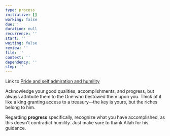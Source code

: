 ```yaml
---
type: process
initiative: []
working: false
due: ''
duration: null
recurrence: ''
start: ''
waiting: false
review: ''
file: ''
context: ''
dependency: ''
step: ''
---
```


Link to [Pride and self admiration and humility](docs/sidebar1/Initiatives/bad%20traits/Pride%20and%20self%20admiration%20and%20humility.md)

Acknowledge your good qualities, accomplishments, and progress, but always attribute them to the One who bestowed them upon you. Think of it like a king granting access to a treasury—the key is yours, but the riches belong to him.

Regarding **progress** specifically, recognize what you have accomplished, as this doesn't contradict humility. Just make sure to thank Allah for his guidance.